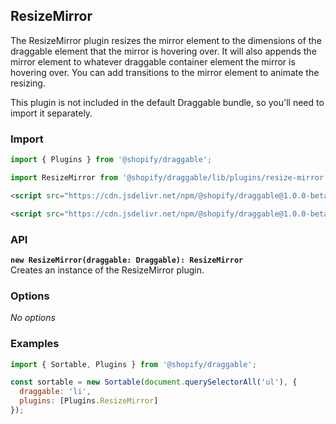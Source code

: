 ## ResizeMirror

The ResizeMirror plugin resizes the mirror element to the dimensions of the draggable element that the mirror is hovering over.
It will also appends the mirror element to whatever draggable container element the mirror is hovering over.
You can add transitions to the mirror element to animate the resizing.

This plugin is not included in the default Draggable bundle, so you'll need to import it separately.

### Import

```js
import { Plugins } from '@shopify/draggable';
```

```js
import ResizeMirror from '@shopify/draggable/lib/plugins/resize-mirror';
```

```html
<script src="https://cdn.jsdelivr.net/npm/@shopify/draggable@1.0.0-beta.5/lib/plugins.js"></script>
```

```html
<script src="https://cdn.jsdelivr.net/npm/@shopify/draggable@1.0.0-beta.5/lib/plugins/resize-mirror.js"></script>
```

### API

**`new ResizeMirror(draggable: Draggable): ResizeMirror`**  
Creates an instance of the ResizeMirror plugin.

### Options

_No options_

### Examples

```js
import { Sortable, Plugins } from '@shopify/draggable';

const sortable = new Sortable(document.querySelectorAll('ul'), {
  draggable: 'li',
  plugins: [Plugins.ResizeMirror]
});
```
